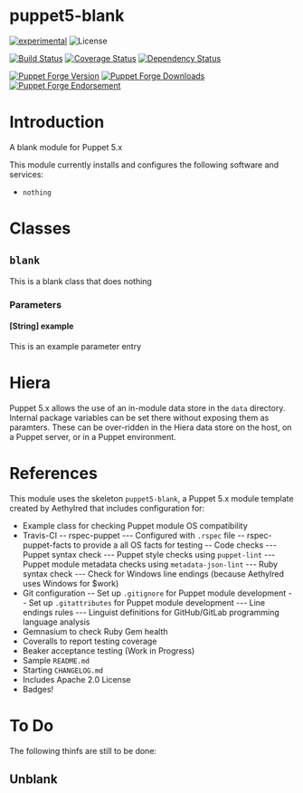 # puppet5-blank

[![experimental](http://badges.github.io/stability-badges/dist/experimental.svg)](http://github.com/badges/stability-badges)
![License](https://img.shields.io/badge/license-Apache%202-blue.svg)

[![Build Status](https://travis-ci.org/Author/puppet5-blank.svg?branch=master)](https://travis-ci.org/Author/puppet5-blank)
[![Coverage Status](https://coveralls.io/repos/github/Author/puppet5-blank/badge.svg?branch=master)](https://coveralls.io/github/Author/puppet5-blank?branch=master)
[![Dependency Status](https://gemnasium.com/badges/github.com/Author/puppet5-blank.svg)](https://gemnasium.com/github.com/Author/puppet5-blank)

[![Puppet Forge Version](http://img.shields.io/puppetforge/v/Author/puppet5.svg)](https://forge.puppet.com/Author/puppet5)
[![Puppet Forge Downloads](http://img.shields.io/puppetforge/dt/Author/puppet5.svg)](https://forge.puppet.com/Author/puppet5)
[![Puppet Forge Endorsement](https://img.shields.io/puppetforge/e/Author/puppet5.svg)](https://forge.puppet.com/Author/puppet5)

# Introduction
A blank module for Puppet 5.x

This module currently installs and configures the following software and services:
- `nothing`

# Classes

## `blank`

This is a blank class that does nothing

### Parameters

#### [String] example

This is an example parameter entry

# Hiera

Puppet 5.x allows the use of an in-module data store in the `data` directory. Internal package variables can be set there without exposing them as paramters. These can be over-ridden in the Hiera data store on the host, on a Puppet server, or in a Puppet environment.

# References

This module uses the skeleton `puppet5-blank`, a Puppet 5.x module template created by Aethylred that includes configuration for:

- Example class for checking Puppet module OS compatibility
- Travis-CI
-- rspec-puppet
--- Configured with `.rspec` file
-- rspec-puppet-facts to provide a all OS facts for testing
-- Code checks
--- Puppet syntax check
--- Puppet style checks using `puppet-lint`
--- Puppet module metadata checks using `metadata-json-lint`
--- Ruby syntax check
--- Check for Windows line endings (because Aethylred uses Windows for $work)
- Git configuration
-- Set up `.gitignore` for Puppet module development
-- Set up `.gitattributes` for Puppet module development
--- Line endings rules
--- Linguist definitions for GitHub/GitLab programming language analysis
- Gemnasium to check Ruby Gem health
- Coveralls to report testing coverage
- Beaker acceptance testing (Work in Progress)
- Sample `README.md`
- Starting `CHANGELOG.md`
- Includes Apache 2.0 License
- Badges!

# To Do

The following thinfs are still to be done:

## Unblank


